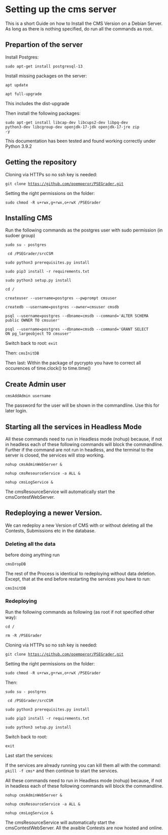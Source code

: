 # Setting up the cms server

This is a short Guide on how to Install the CMS Version on a Debian Server. As long as there is nothing specified, do run all the commands as root. 

## Prepartion of the server

Install Postgres:

<code>sudo apt-get install postgresql-13</code>

Install missing packages on the server:

<code>apt update</code>

<code>apt full-upgrade</code>

This includes the dist-upgrade

Then install the following packages:

<code>sudo apt-get install libcap-dev libcups2-dev libpq-dev python3-dev libcgroup-dev openjdk-17-jdk openjdk-17-jre zip -y</code>

This documentation has been tested and found working correctly under Python 3.9.2

## Getting the repository
Cloning via HTTPs so no ssh key is needed:

<code>git clone https://github.com/ooemperor/PSEGrader.git </code>

Setting the right permissions on the folder:

<code>sudo chmod -R u+rwx,g+rwx,o+rwX /PSEGrader</code>


## Installing CMS
Run the following commands as the postgres user with sudo permission (in sudoer group)

<code>sudo su - postgres</code>

<code> cd /PSEGrader/srcCSM </code>

<code>sudo python3 prerequisites.py install</code>

<code>sudo pip3 install -r requirements.txt</code>


<code>sudo python3 setup.py install</code>

<code>cd /</code>

<code>createuser --username=postgres --pwprompt cmsuser</code>

<code>createdb --username=postgres --owner=cmsuser cmsdb</code>

<code>psql --username=postgres --dbname=cmsdb --command='ALTER SCHEMA public OWNER TO cmsuser'</code>

<code>psql --username=postgres --dbname=cmsdb --command='GRANT SELECT ON pg_largeobject TO cmsuser'</code>

Switch back to root:
<code>exit</code>

Then:
<code>cmsInitDB</code>

Then last:
Within the package of pycrypto you have to correct all occurences of time.clock() to time.time()


## Create Admin user
<code>cmsAddAdmin username</code>

The password for the user will be shown in the commandline. 
Use this for later login. 


## Starting all the services in Headless Mode
All these commands need to run in Headless mode (nohup) because, if not in headless each of these following commands will block the commandline. 
Further if the command are not run in headless, and the terminal to the server is closed, the services will stop working. 

<code>nohup cmsAdminWebServer &</code>

<code>nohup cmsResourceService -a ALL &</code>

<code>nohup cmsLogService &</code>

The cmsResourceService will automatically start the cmsContestWebServer. 


## Redeploying a newer Version. 
We can redeploy a new Version of CMS with or without deleting all the Contests, Submissions etc in the database. 

### Deleting all the data
before doing anything run 

<code>cmsDropDB</code>

The rest of the Process is identical to redeploying without data deletion. Except, that at the end before restarting the services you have to run:

<code>cmsInitDB</code>

### Redeploying
Run the following commands as following (as root if not specified other way):

<code>cd / </code>

<code>rm -R /PSEGrader</code>

Cloning via HTTPs so no ssh key is needed:

<code>git clone https://github.com/ooemperor/PSEGrader.git </code>

Setting the right permissions on the folder:

<code>sudo chmod -R u+rwx,g+rwx,o+rwX /PSEGrader</code>

Then:

<code>sudo su - postgres</code>

<code> cd /PSEGrader/srcCSM </code>

<code>sudo python3 prerequisites.py install</code>

<code>sudo pip3 install -r requirements.txt</code>


<code>sudo python3 setup.py install</code>

Switch back to root:

<code>exit</code>

Last start the services:

If the services are already running you can kill them all with the command:
<code>pkill -f cms*</code> and then continue to start the services. 

All these commands need to run in Headless mode (nohup) because, if not in headless each of these following commands will block the commandline. 


<code>nohup cmsAdminWebServer &</code>

<code>nohup cmsResourceService -a ALL &</code>

<code>nohup cmsLogService &</code>

The cmsResourceService will automatically start the cmsContestWebServer. 
All the avaible Contests are now hosted and online. 
